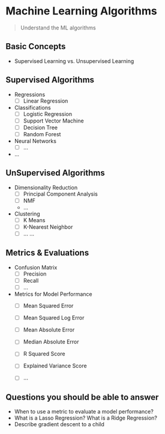 # Machine Learning Algorithms

> Understand the ML algorithms

## Basic Concepts

- Supervised Learning vs. Unsupervised Learning

## Supervised Algorithms

- Regressions
  - [ ] Linear Regression
- Classifications
  - [ ] Logistic Regression
  - [ ] Support Vector Machine
  - [ ] Decision Tree
  - [ ] Random Forest
- Neural Networks
  - [ ] ...
- ...

## UnSupervised Algorithms

- Dimensionality Reduction
  - [ ] Principal Component Analysis
  - [ ] NMF
  - ...
- Clustering
  - [ ] K Means
  - [ ] K-Nearest Neighbor
  - [ ] ...
...

## Metrics & Evaluations

- Confusion Matrix
  - [ ] Precision
  - [ ] Recall
  - [ ] ...
- Metrics for Model Performance
  - [ ] Mean Squared Error
  - [ ] Mean Squared Log Error
  - [ ] Mean Absolute Error
  - [ ] Median Absolute Error
  - [ ] R Squared Score
  - [ ] Explained Variance Score
  - [ ] ...


## Questions you should be able to answer

- When to use a metric to evaluate a model performance?
- What is a Lasso Regression? What is a Ridge Regression?
- Describe gradient descent to a child
